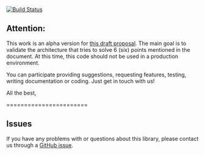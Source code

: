 
[![Build Status](https://travis-ci.org/dbpedia-spotlight/dbpedia-spotlight-config-server.svg?branch=master)](https://travis-ci.org/dbpedia-spotlight/dbpedia-spotlight-config-server)


## Attention:

This work is an alpha version for [this draft proposal](https://docs.google.com/document/d/1EYZPN4KmyAhlGPfyRBjiAhBVgCSVzhG0jR-9kQd7v0s/edit?usp=sharing).  The main goal is to validate the architecture that tries to solve 6 (six) points mentioned in the document. At this time, this code should not be used in a production environment.

You can participate providing suggestions, requesting features, testing, writing documentation or coding. Just get in touch with us!

All the best,


=======================



## Issues

If you have any problems with or questions about this library, please contact us through a [GitHub issue](https://github.com/tanker-nerd/tanker-config-server/issues).




